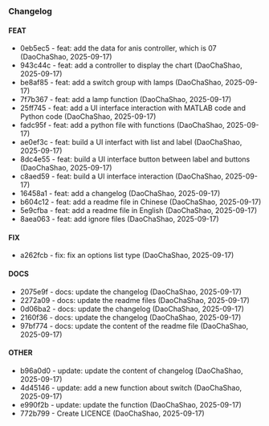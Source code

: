 ### Changelog

#### FEAT

* 0eb5ec5 - feat: add the data for anis controller, which is 07 (DaoChaShao, 2025-09-17)
* 943c44c - feat: add a controller to display the chart (DaoChaShao, 2025-09-17)
* be8af85 - feat: add a switch group with lamps (DaoChaShao, 2025-09-17)
* 7f7b367 - feat: add a lamp function (DaoChaShao, 2025-09-17)
* 25ff745 - feat: add a UI interface interaction with MATLAB code and Python code (DaoChaShao, 2025-09-17)
* fadc95f - feat: add a python file with functions (DaoChaShao, 2025-09-17)
* ae0ef3c - feat: build a UI interfact with list and label (DaoChaShao, 2025-09-17)
* 8dc4e55 - feat: build a UI interface button between label and buttons (DaoChaShao, 2025-09-17)
* c8aed59 - feat: build a UI interface interaction (DaoChaShao, 2025-09-17)
* 16458a1 - feat: add a changelog (DaoChaShao, 2025-09-17)
* b604c12 - feat: add a readme file in Chinese (DaoChaShao, 2025-09-17)
* 5e9cfba - feat: add a readme file in English (DaoChaShao, 2025-09-17)
* 8aea063 - feat: add ignore files (DaoChaShao, 2025-09-17)

#### FIX

* a262fcb - fix: fix an options list type (DaoChaShao, 2025-09-17)

#### DOCS

* 2075e9f - docs: update the changelog (DaoChaShao, 2025-09-17)
* 2272a09 - docs: update the readme files (DaoChaShao, 2025-09-17)
* 0d06ba2 - docs: update the changelog (DaoChaShao, 2025-09-17)
* 2160f36 - docs: update the changelog (DaoChaShao, 2025-09-17)
* 97bf774 - docs: update the content of the readme file (DaoChaShao, 2025-09-17)

#### OTHER

* b96a0d0 - update: update the content of changelog (DaoChaShao, 2025-09-17)
* 4d45146 - update: add a new function about switch (DaoChaShao, 2025-09-17)
* e990f2b - update: update the function (DaoChaShao, 2025-09-17)
* 772b799 - Create LICENCE (DaoChaShao, 2025-09-17)

